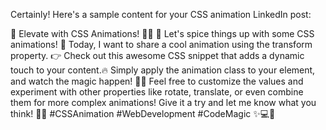 Certainly! Here's a sample content for your CSS animation LinkedIn post:

🚀 Elevate with CSS Animations! 🎨✨
🚀 Let's spice things up with some CSS animations! 🌟 Today, I want to share a cool animation using the transform property.
👉 Check out this awesome CSS snippet that adds a dynamic touch to your content.🔥 Simply apply the animation class to your element, and watch the magic happen! 🤩✨
Feel free to customize the values and experiment with other properties like rotate, translate, or even combine them for more complex animations!
Give it a try and let me know what you think! 🚀💬
#CSSAnimation #WebDevelopment #CodeMagic ✨💻🔮
